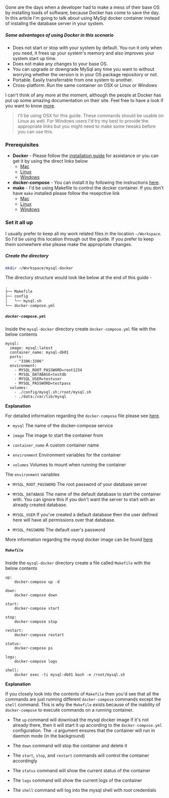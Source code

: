 Gone are the days when a developer had to make a mess of their base OS by installing loads of software, because Docker has come to save the day. In this article I'm going to talk about using MySql docker container instead of installng the database server in your system. 

##### Some advantages of using Docker in this scenario

 * Does not start or stop with your system by default. You run it only when you need, it frees up your system's memory and also improves your system start up time.
 * Does not make any changes to your base OS.
 * You can upgrade or downgrade MySql any time you want to without worrying whether the version is in your OS package repository or not.
 * Portable. Easily transferrable from one system to another.
 * Cross-platform. Run the same container on OSX or Linux or Windows
 
I can't think of any more at the moment, although the people at Docker has put up some amazing documentation on their site. Feel free to have a look if you want to know [more](https://docs.docker.com/).


> I'll be using OSX for this guide. These commands should be usable on Linux as well. For Windows users I'd try my best to provide the appropriate links but you might need to make some tweaks before you can use this.

### Prerequisites
* **Docker** - Please follow the [installation guide](https://docs.docker.com/engine/installation/) for assistance or you can get it by using the direct links below
    * [Mac](https://download.docker.com/mac/beta/Docker.dmg)
    * [Linux](https://docs.docker.com/engine/installation/linux/)
    * [Windows](https://download.docker.com/win/beta/InstallDocker.msi)
* **docker-compose** - You can install it by following the instructions [here](https://docs.docker.com/compose/install/).
* **make** - I'd be using Makefile to control the docker container. If you don't have `make` installed please follow the resepctive link
    * [Mac](http://stackoverflow.com/a/11494872/2894655)
    * [Linux](http://www.cyberciti.biz/faq/debian-linux-install-gnu-gcc-compiler/)
    * [Windows](http://gnuwin32.sourceforge.net/packages/make.htm)

### Set it all up

I usually prefer to keep all my work related files in the location `~/Workspace`. So I'd be using this location through out the guide. If you prefer to keep them somewhere else please make the appropriate changes.

##### Create the directory
```bash
mkdir ~/Workspace/mysql-docker
```

The directory structure would look like below at the end of this guide -
```bash
.
├── Makefile
├── config
│   └── mysql.sh
└── docker-compose.yml
```

##### `docker-compose.yml`

Inside the `mysql-docker` directory create `docker-compose.yml` file with the below contents 

```
mysql:
  image: mysql:latest
  container_name: mysql-db01
  ports:
    - "3306:3306"
  environment:
    - MYSQL_ROOT_PASSWORD=root1234
    - MYSQL_DATABASE=testdb
    - MYSQL_USER=testuser
    - MYSQL_PASSWORD=testpass
  volumes:
    - ./config/mysql.sh:/root/mysql.sh
    - ./data:/var/lib/mysql
```
**Explanation**

For detailed information regarding the `docker-compose` file please see [here](https://docs.docker.com/compose/compose-file/).

* `mysql` The name of the docker-compose service

* `image` The image to start the container from

* `container_name` A custom container name

* `environment` Environment variables for the container

* `volumes` Volumes to mount when running the container

The `environment` variables
* `MYSQL_ROOT_PASSWORD` The root password of your database server

* `MYSQL_DATABASE` The name of the default database to start the container with. You can ignore this if you don't want the server to start with an already created database.

* `MYSQL_USER` If you've created a default database then the user defined here will have all permissions over that database.

* `MYSQL_PASSWORD` The default user's password

More information regarding the mysql docker image can be found [here](https://hub.docker.com/_/mysql/)

##### `Makefile`

Inside the `mysql-docker` directory create a file called `Makefile` with the below contents 
```
up:
	docker-compose up -d

down:
	docker-compose down

start:
	docker-compose start

stop:
	docker-compose stop

restart:
	docker-compose restart

status:
	docker-compose ps

logs:
	docker-compose logs

shell:
	docker exec -ti mysql-db01 bash -e /root/mysql.sh
```

**Explanation**

If you closely look into the contents of `Makefile` then you'd see that all the commands are just running different `docker-compose` commands except the `shell` command. This is why the `Makefile` exists because of the inability of `docker-compose` to execute commands on a running container.

* The `up` command will download the mysql docker image if it's not already there, then it will start it up according to the `docker-compose.yml` configuration. The `-d` argument ensures that the container will run in daemon mode (in the background)

* The `down` command will stop the container and delete it

* The `start`, `stop`, and `restart` commands will control the container accordingly

* The `status` command will show the current status of the container

* The `logs` command will show the current logs of the container

* The `shell` command will log into the mysql shell with root credentials
